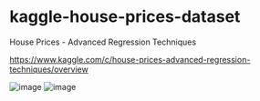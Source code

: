 # kaggle-house-prices-dataset

House Prices - Advanced Regression Techniques 

https://www.kaggle.com/c/house-prices-advanced-regression-techniques/overview

![image](https://user-images.githubusercontent.com/41022783/137536493-93ed60f8-7831-466e-a3a2-e1a86ce3c86f.png)
![image](https://user-images.githubusercontent.com/41022783/137536649-207a80e7-6f48-4b87-8968-91163e63fb3a.png)
